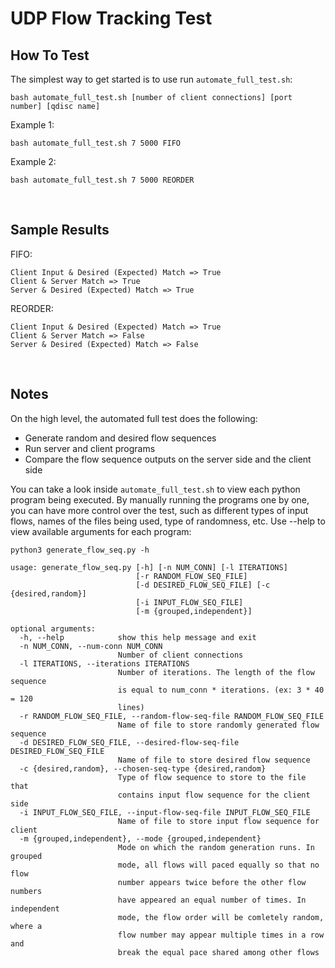 # UDP Flow Tracking Test

## How To Test
The simplest way to get started is to use run `automate_full_test.sh`:
```
bash automate_full_test.sh [number of client connections] [port number] [qdisc name]
```
Example 1:
```
bash automate_full_test.sh 7 5000 FIFO
```
Example 2:
```
bash automate_full_test.sh 7 5000 REORDER
```
<br/>

## Sample Results
FIFO:
```
Client Input & Desired (Expected) Match => True
Client & Server Match => True
Server & Desired (Expected) Match => True
```
REORDER: 
```
Client Input & Desired (Expected) Match => True
Client & Server Match => False
Server & Desired (Expected) Match => False
```

<br/>

## Notes
On the high level, the automated full test does the following:

- Generate random and desired flow sequences
- Run server and client programs
- Compare the flow sequence outputs on the server side and the client side

You can take a look inside `automate_full_test.sh` to view each python program being executed.
By manually running the programs one by one, you can have more control over the test, such as different types of input flows, names of the files being used, type of randomness, etc. Use --help to view available arguments for each program:
```
python3 generate_flow_seq.py -h

usage: generate_flow_seq.py [-h] [-n NUM_CONN] [-l ITERATIONS]
                            [-r RANDOM_FLOW_SEQ_FILE]
                            [-d DESIRED_FLOW_SEQ_FILE] [-c {desired,random}]
                            [-i INPUT_FLOW_SEQ_FILE]
                            [-m {grouped,independent}]

optional arguments:
  -h, --help            show this help message and exit
  -n NUM_CONN, --num-conn NUM_CONN
                        Number of client connections
  -l ITERATIONS, --iterations ITERATIONS
                        Number of iterations. The length of the flow sequence
                        is equal to num_conn * iterations. (ex: 3 * 40 = 120
                        lines)
  -r RANDOM_FLOW_SEQ_FILE, --random-flow-seq-file RANDOM_FLOW_SEQ_FILE
                        Name of file to store randomly generated flow sequence
  -d DESIRED_FLOW_SEQ_FILE, --desired-flow-seq-file DESIRED_FLOW_SEQ_FILE
                        Name of file to store desired flow sequence
  -c {desired,random}, --chosen-seq-type {desired,random}
                        Type of flow sequence to store to the file that
                        contains input flow sequence for the client side
  -i INPUT_FLOW_SEQ_FILE, --input-flow-seq-file INPUT_FLOW_SEQ_FILE
                        Name of file to store input flow sequence for client
  -m {grouped,independent}, --mode {grouped,independent}
                        Mode on which the random generation runs. In grouped
                        mode, all flows will paced equally so that no flow
                        number appears twice before the other flow numbers
                        have appeared an equal number of times. In independent
                        mode, the flow order will be comletely random, where a
                        flow number may appear multiple times in a row and
                        break the equal pace shared among other flows
```